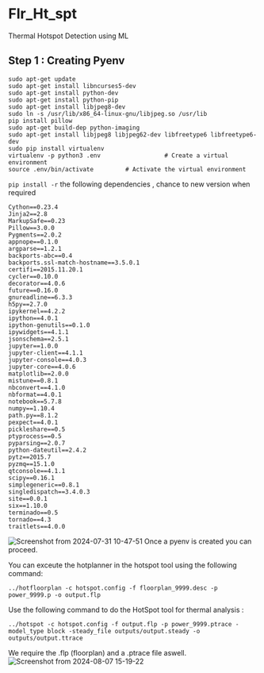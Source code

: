 # Flr_Ht_spt
Thermal Hotspot Detection using ML


## Step 1 : Creating Pyenv

```
sudo apt-get update
sudo apt-get install libncurses5-dev
sudo apt-get install python-dev
sudo apt-get install python-pip
sudo apt-get install libjpeg8-dev
sudo ln -s /usr/lib/x86_64-linux-gnu/libjpeg.so /usr/lib
pip install pillow
sudo apt-get build-dep python-imaging
sudo apt-get install libjpeg8 libjpeg62-dev libfreetype6 libfreetype6-dev
sudo pip install virtualenv  
virtualenv -p python3 .env                  # Create a virtual environment
source .env/bin/activate         # Activate the virtual environment
```

```pip install -r``` the following dependencies , chance to new version when required

```
Cython==0.23.4
Jinja2==2.8
MarkupSafe==0.23
Pillow==3.0.0
Pygments==2.0.2
appnope==0.1.0
argparse==1.2.1
backports-abc==0.4
backports.ssl-match-hostname==3.5.0.1
certifi==2015.11.20.1
cycler==0.10.0
decorator==4.0.6
future==0.16.0
gnureadline==6.3.3
h5py==2.7.0
ipykernel==4.2.2
ipython==4.0.1
ipython-genutils==0.1.0
ipywidgets==4.1.1
jsonschema==2.5.1
jupyter==1.0.0
jupyter-client==4.1.1
jupyter-console==4.0.3
jupyter-core==4.0.6
matplotlib==2.0.0
mistune==0.8.1
nbconvert==4.1.0
nbformat==4.0.1
notebook==5.7.8
numpy==1.10.4
path.py==8.1.2
pexpect==4.0.1
pickleshare==0.5
ptyprocess==0.5
pyparsing==2.0.7
python-dateutil==2.4.2
pytz==2015.7
pyzmq==15.1.0
qtconsole==4.1.1
scipy==0.16.1
simplegeneric==0.8.1
singledispatch==3.4.0.3
site==0.0.1
six==1.10.0
terminado==0.5
tornado==4.3
traitlets==4.0.0
```
![Screenshot from 2024-07-31 10-47-51](https://github.com/user-attachments/assets/823b8171-aa9e-4424-b8c9-7146be3bc854)
Once a pyenv is created you can proceed.


You can exceute the hotplanner in the hotspot tool using the following command:
```
../hotfloorplan -c hotspot.config -f floorplan_9999.desc -p power_9999.p -o output.flp
```


Use the following command to do the HotSpot tool for thermal analysis :
```
../hotspot -c hotspot.config -f output.flp -p power_9999.ptrace -model_type block -steady_file outputs/output.steady -o outputs/output.ttrace

```



We require the .flp (floorplan) and a .ptrace file aswell.<br />
![Screenshot from 2024-08-07 15-19-22](https://github.com/user-attachments/assets/1ccb4854-2fe4-41f9-88a1-db771b963636)
